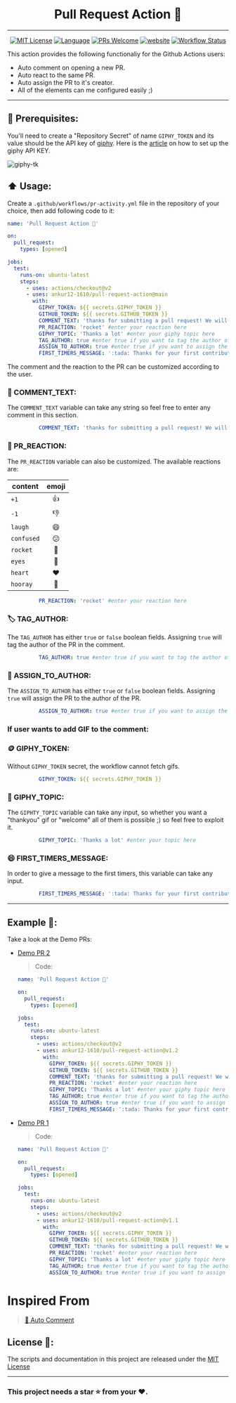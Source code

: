<h1 align="center">Pull Request Action 🚀</h1>

---

<p align="center">
  <a href="/wow-actions/auto-comment/blob/master/LICENSE"><img alt="MIT License" src="https://img.shields.io/github/license/ankur12-1610/pull-request-action?style=flat-square"></a>
  <a href="https://www.typescriptlang.org" rel="nofollow"><img alt="Language" src="https://img.shields.io/badge/language-TypeScript-blue.svg?style=flat-square"></a>
  <a href="https://github.com/ankur12-1610/pull-request-action/pulls"><img alt="PRs Welcome" src="https://img.shields.io/badge/PRs-Welcome-brightgreen.svg?style=flat-square" ></a>
  <a href="https://github.com/marketplace/actions/pull-request-action" rel="nofollow"><img alt="website" src="https://img.shields.io/static/v1?label=&labelColor=505050&message=Marketplace&color=0076D6&style=flat-square&logo=google-chrome&logoColor=0076D6" ></a>
  <a href="https://github.com/ankur12-1610/pull-request-action/actions/workflows/pr-activity.yml" rel="nofollow"><img alt="Workflow Status" src="https://img.shields.io/badge/pull--request--action-Passing-green?style=flat-square&logo=appveyor"></a>
</p>

This action provides the following functionaliy for the Github Actions users:

- Auto comment on opening a new PR.
- Auto react to the same PR.
- Auto assign the PR to it's creator.
- All of the elements can me configured easily ;)

---

## 📝 Prerequisites:

You'll need to create a "Repository Secret" of name `GIPHY_TOKEN` and its value should be the API key of [giphy](https://giphy.com/). Here is the [article](https://support.giphy.com/hc/en-us/articles/360020283431-Request-A-GIPHY-API-Key) on how to set up the giphy API KEY.

![giphy-tk](https://user-images.githubusercontent.com/76884959/147668001-4856c7f5-fe79-4ae8-a01d-fb9f1edef88f.png)

## :arrow_up: Usage:

Create a `.github/workflows/pr-activity.yml` file in the repository of your choice, then add following code to it:

```yaml
name: 'Pull Request Action 🚀'

on:
  pull_request:
    types: [opened]

jobs:
  test:
    runs-on: ubuntu-latest
    steps:
      - uses: actions/checkout@v2
      - uses: ankur12-1610/pull-request-action@main
        with:
          GIPHY_TOKEN: ${{ secrets.GIPHY_TOKEN }}
          GITHUB_TOKEN: ${{ secrets.GITHUB_TOKEN }}
          COMMENT_TEXT: 'thanks for submitting a pull request! We will try to review it as soon as we can :)' #enter your custom comment in the content variable
          PR_REACTION: 'rocket' #enter your reaction here
          GIPHY_TOPIC: 'Thanks a lot' #enter your giphy topic here
          TAG_AUTHOR: true #enter true if you want to tag the author of the pull request
          ASSIGN_TO_AUTHOR: true #enter true if you want to assign the pull request to the author of the pull request
          FIRST_TIMERS_MESSAGE: ':tada: Thanks for your first contribution in this repo!' #your custom message for the first timers

```

The comment and the reaction to the PR can be customized according to the user.

### 💬 COMMENT_TEXT:

The `COMMENT_TEXT` variable can take any string so feel free to enter any comment in this section.
```yml
          COMMENT_TEXT: 'thanks for submitting a pull request! We will try to review it as soon as we can :)' #enter your custom comment in the content variable

```

### 🚀 PR_REACTION:

The `PR_REACTION` variable can also be customized. The available reactions are:

| content    | emoji |
| ---------- | :---: |
| `+1`       |  👍   |
| `-1`       |  👎   |
| `laugh`    |  😄   |
| `confused` |  😕   |
| `rocket`   |  🚀   |
| `eyes`     |  👀   |
| `heart`    |  ❤️   |
| `hooray`   |  🎉   |
```yml
          PR_REACTION: 'rocket' #enter your reaction here
```


### 🏷️ TAG_AUTHOR:

The `TAG_AUTHOR` has either `true` or `false` boolean fields. Assigning `true` will tag the author of the PR in the comment.
```yml
          TAG_AUTHOR: true #enter true if you want to tag the author of the pull request or enter fase

```

### 🏁 ASSIGN_TO_AUTHOR:

The `ASSIGN_TO_AUTHOR` has either `true` or `false` boolean fields. Assigning `true` will assign the PR to the author of the PR.
```yml
          ASSIGN_TO_AUTHOR: true #enter true if you want to assign the pull request to the author or enter false

```

### If user wants to add GIF to the comment:

### 🪙 GIPHY_TOKEN:

Without `GIPHY_TOKEN` secret, the workflow cannot fetch gifs.
```yml
          GIPHY_TOKEN: ${{ secrets.GIPHY_TOKEN }}

```

### 📍 GIPHY_TOPIC:

The `GIPHTY_TOPIC` variable can take any input, so whether you want a "thankyou" gif or "welcome" all of them is possible ;) so feel free to exploit it.
```yml
          GIPHY_TOPIC: 'Thanks a lot' #enter your topic here

```

### 😄 FIRST_TIMERS_MESSAGE:

In order to give a message to the first timers, this variable can take any input.
```yml
          FIRST_TIMERS_MESSAGE: ':tada: Thanks for your first contribution in this repo!' #your custom message for the first timers

```

---

## Example 🍠:

Take a look at the Demo PRs:
- [Demo PR 2](https://github.com/ankur12-1610/demo/pull/1)

  > Code:

  ```yaml
  name: 'Pull Request Action 🚀'

  on:
    pull_request:
      types: [opened]

  jobs:
    test:
      runs-on: ubuntu-latest
      steps:
        - uses: actions/checkout@v2
        - uses: ankur12-1610/pull-request-action@v1.2
          with:
            GIPHY_TOKEN: ${{ secrets.GIPHY_TOKEN }}
            GITHUB_TOKEN: ${{ secrets.GITHUB_TOKEN }}
            COMMENT_TEXT: 'thanks for submitting a pull request! We will try to review it as soon as we can :)' #enter your custom comment in the content variable
            PR_REACTION: 'rocket' #enter your reaction here
            GIPHY_TOPIC: 'Thanks a lot' #enter your giphy topic here
            TAG_AUTHOR: true #enter true if you want to tag the author of the pull request
            ASSIGN_TO_AUTHOR: true #enter true if you want to assign the pull request to the author of the pull request
            FIRST_TIMERS_MESSAGE: ':tada: Thanks for your first contribution in this repo!' #your custom message for the first timers
  ```

- [Demo PR 1](https://github.com/ankur12-1610/pull-request-action/pull/40)

  > Code:

  ```yaml
  name: 'Pull Request Action 🚀'

  on:
    pull_request:
      types: [opened]

  jobs:
    test:
      runs-on: ubuntu-latest
      steps:
        - uses: actions/checkout@v2
        - uses: ankur12-1610/pull-request-action@v1.1
          with:
            GIPHY_TOKEN: ${{ secrets.GIPHY_TOKEN }}
            GITHUB_TOKEN: ${{ secrets.GITHUB_TOKEN }}
            COMMENT_TEXT: 'thanks for submitting a pull request! We will try to review it as soon as we can :)' #enter your custom comment in the content variable
            PR_REACTION: 'rocket' #enter your reaction here
            GIPHY_TOPIC: 'Thanks a lot' #enter your giphy topic here
            TAG_AUTHOR: true #enter true if you want to tag the author of the pull request
            ASSIGN_TO_AUTHOR: true #enter true if you want to assign the pull request to the author of the pull request
  ```


# Inspired From

> [:speech_balloon: Auto Comment](https://github.com/wow-actions/auto-comment)

## License 🔖:

The scripts and documentation in this project are released under the [MIT License](LICENSE)

---

### This project needs a **star** ⭐ from your ♥.
